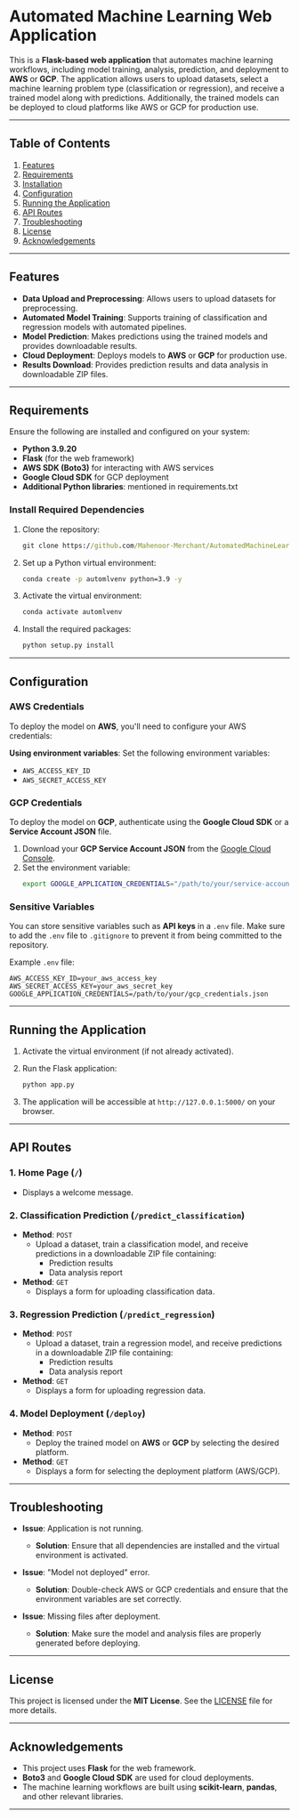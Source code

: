 

# Automated Machine Learning Web Application

This is a **Flask-based web application** that automates machine learning workflows, including model training, analysis, prediction, and deployment to **AWS** or **GCP**. The application allows users to upload datasets, select a machine learning problem type (classification or regression), and receive a trained model along with predictions. Additionally, the trained models can be deployed to cloud platforms like AWS or GCP for production use.

---

## Table of Contents

1. [Features](#features)
2. [Requirements](#requirements)
3. [Installation](#installation)
4. [Configuration](#configuration)
5. [Running the Application](#running-the-application)
6. [API Routes](#api-routes)
7. [Troubleshooting](#troubleshooting)
8. [License](#license)
9. [Acknowledgements](#acknowledgements)

---

## Features

- **Data Upload and Preprocessing**: Allows users to upload datasets for preprocessing.
- **Automated Model Training**: Supports training of classification and regression models with automated pipelines.
- **Model Prediction**: Makes predictions using the trained models and provides downloadable results.
- **Cloud Deployment**: Deploys models to **AWS** or **GCP** for production use.
- **Results Download**: Provides prediction results and data analysis in downloadable ZIP files.

---
## Requirements

Ensure the following are installed and configured on your system:

- **Python 3.9.20**
- **Flask** (for the web framework)
- **AWS SDK (Boto3)** for interacting with AWS services
- **Google Cloud SDK** for GCP deployment
- **Additional Python libraries**: mentioned in requirements.txt
### Install Required Dependencies

1. Clone the repository:
   ```cmd
   git clone https://github.com/Mahenoor-Merchant/AutomatedMachineLearning.git
   ```

2. Set up a Python virtual environment:
   ```cmd
   conda create -p automlvenv python=3.9 -y
   ```

3. Activate the virtual environment:

     ```cmd
     conda activate automlvenv
     ```

4. Install the required packages:
   ```cmd
   python setup.py install
   ```

---

## Configuration

### AWS Credentials

To deploy the model on **AWS**, you'll need to configure your AWS credentials:

 **Using environment variables**: Set the following environment variables:
   - `AWS_ACCESS_KEY_ID`
   - `AWS_SECRET_ACCESS_KEY`



### GCP Credentials

To deploy the model on **GCP**, authenticate using the **Google Cloud SDK** or a **Service Account JSON** file.

1. Download your **GCP Service Account JSON** from the [Google Cloud Console](https://console.cloud.google.com/).
2. Set the environment variable:
   ```bash
   export GOOGLE_APPLICATION_CREDENTIALS="/path/to/your/service-account-file.json"
   ```

### Sensitive Variables

You can store sensitive variables such as **API keys** in a `.env` file. Make sure to add the `.env` file to `.gitignore` to prevent it from being committed to the repository.

Example `.env` file:
```
AWS_ACCESS_KEY_ID=your_aws_access_key
AWS_SECRET_ACCESS_KEY=your_aws_secret_key
GOOGLE_APPLICATION_CREDENTIALS=/path/to/your/gcp_credentials.json
```

---

## Running the Application

1. Activate the virtual environment (if not already activated).

2. Run the Flask application:
   ```cmd
   python app.py
   ```

3. The application will be accessible at `http://127.0.0.1:5000/` on your browser.

---

## API Routes

### 1. **Home Page (`/`)**
   - Displays a welcome message.

### 2. **Classification Prediction (`/predict_classification`)**
   - **Method**: `POST`
     - Upload a dataset, train a classification model, and receive predictions in a downloadable ZIP file containing:
       - Prediction results
       - Data analysis report
   - **Method**: `GET`
     - Displays a form for uploading classification data.

### 3. **Regression Prediction (`/predict_regression`)**
   - **Method**: `POST`
     - Upload a dataset, train a regression model, and receive predictions in a downloadable ZIP file containing:
       - Prediction results
       - Data analysis report
   - **Method**: `GET`
     - Displays a form for uploading regression data.

### 4. **Model Deployment (`/deploy`)**
   - **Method**: `POST`
     - Deploy the trained model on **AWS** or **GCP** by selecting the desired platform.
   - **Method**: `GET`
     - Displays a form for selecting the deployment platform (AWS/GCP).

---

## Troubleshooting

- **Issue**: Application is not running.
  - **Solution**: Ensure that all dependencies are installed and the virtual environment is activated.

- **Issue**: "Model not deployed" error.
  - **Solution**: Double-check AWS or GCP credentials and ensure that the environment variables are set correctly.

- **Issue**: Missing files after deployment.
  - **Solution**: Make sure the model and analysis files are properly generated before deploying.

---

## License

This project is licensed under the **MIT License**. See the [LICENSE](LICENSE) file for more details.

---

## Acknowledgements

- This project uses **Flask** for the web framework.
- **Boto3** and **Google Cloud SDK** are used for cloud deployments.
- The machine learning workflows are built using **scikit-learn**, **pandas**, and other relevant libraries.

---
